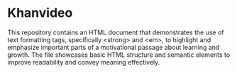 # Khanvideo
This repository contains an HTML document that demonstrates the use of text formatting tags, specifically &lt;strong> and &lt;em>, to highlight and emphasize important parts of a motivational passage about learning and growth. The file showcases basic HTML structure and semantic elements to improve readability and convey meaning effectively.
